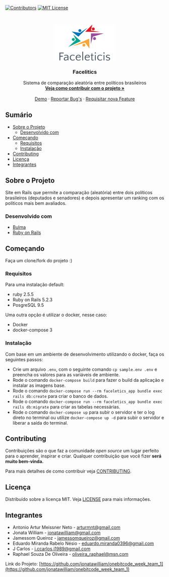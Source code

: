<!--
*** Thanks for checking out this README Template. If you have a suggestion that would
*** make this better please fork the repo and create a pull request or simple open
*** an issue with the tag "enhancement".
*** Thanks again! Now go create something AMAZING! :D
-->

<!-- PROJECT SHIELDS -->
<!--
*** I'm using markdown "reference style" links for readability.
*** Reference links are enclosed in brackets [ ] instead of parentheses ( ).
*** See the bottom of this document for the declaration of the reference variables
*** for build-url, contributors-url, etc. This is an optional, concise syntax you may use.
*** https://www.markdownguide.org/basic-syntax/#reference-style-links
-->

[![Contributors][contributors-shield]][contributors-url]
[![MIT License][license-shield]][license-url]

<!-- PROJECT LOGO -->
<br />
<p align="center">
  <a href="https://github.com/jamessom/facelitics/">
    <img src="https://github.com/jamessom/facelitics/blob/master/assets/images/logo1.png" alt="Logo" >
  </a>

  <h3 align="center">Facelitics</h3>

  <p align="center">
    Sistema de comparação aleatória entre políticos brasileiros
    <br />
    <a href="https://github.com/jamessom/facelitics/blob/master/CONTRIBUTING.md"><strong>Veja como contribuir com o projeto »</strong></a>
    <br />
    <br />
    <a href="https://facelitics.herokuapp.com/">Demo</a>
    ·
    <a href="https://github.com/jamessom/facelitics/issues">Reportar Bug's</a>
    ·
    <a href="https://github.com/jamessom/facelitics/issues">Requisitar nova Feature</a>
  </p>
</p>

<!-- Sumário -->
## Sumário

* [Sobre o Projeto](#sobre-o-projeto)
  * [Desenvolvido com](#desenvolvido-com)
* [Começando](#começando)
  * [Requisitos](#requisitos)
  * [Instalação](#instalação)
* [Contributing](#contributing)
* [Licença](#licença)
* [Integrantes](#integrantes)

<!-- Sobre o Projeto -->
## Sobre o Projeto

Site em Rails que permite a comparação (aleatória) entre dois políticos brasileiros (deputados e senadores) e depois apresentar um ranking com os políticos mais bem avaliados.

<!--[![Product Name Screen Shot][product-screenshot]](https://facelitics.herokuapp.com/)-->

### Desenvolvido com

* [Bulma](https://bulma.io/)
* [Ruby on Rails](https://rubyonrails.org/)

<!-- Começando -->
## Começando

Faça um clone/fork do projeto :)

### Requisitos

Para uma instalação default:

* ruby 2.5.5
* Ruby on Rails 5.2.3
* PosgreSQL 9.5

Uma outra opção é utilizar o docker, nesse caso:

* Docker
* docker-compose 3

### Instalação

Com base em um ambiente de desenvolvimento utilizando o docker, faça os seguintes passos:

- Crie um arquivo `.env`, com o seguinte comando `cp sample.env .env` e preencha os valores para as variáveis de ambiente.
- Rode o comando `docker-compose build` para fazer o build da aplicação e instalar as imagens base.
- Rode o comando `docker-compose run --rm faceletics_app bundle exec rails db:create` para criar o banco de dados.
- Rode o comando `docker-compose run --rm faceletics_app bundle exec rails db:migrate` para criar as tabelas necessárias.
- Rode o comando `docker-compose up` para subir o servidor e ter o log direto no terminal ou utilize `docker-compose up -d` para subir o servidor e liberar a saída do terminal.

<!-- CONTRIBUTING -->
## Contributing

Contribuições são o que faz a comunidade _open source_ um lugar perfeito para o aprender, inspirar e criar.
Qualquer contribuição que você fizer **será muito bem-vinda.**

Para mais detalhes de como contribuir veja [CONTRIBUTING](https://github.com/jamessom/facelitics/blob/master/CONTRIBUTING.md).

<!-- Licença -->
## Licença

Distribuído sobre a licença MIT. Veja [LICENSE](https://github.com/jamessom/facelitics/blob/master/LICENSE) para mais informações.

<!-- Integrantes -->
## Integrantes

- Antonio Artur Meissner Neto - arturmnt@gmail.com
- Jonata William - jonatawilliam@gmail.com
- Jamessom Queiroz - jamessomqueiroz@gmail.com
- Eduardo Miranda Rabelo Nésio - eduardo.miranda0396@gmail.com
- J Carlos - j.ccarlos.j1989@gmail.com
- Raphael Souza De Oliveira - oliveira_raphael@msn.com

Link do Projeto: [https://github.com/jonatawilliam/onebitcode_week_team_1](https://github.com/jonatawilliam/onebitcode_week_team_1)


<!-- MARKDOWN LINKS & IMAGES -->
<!-- https://www.markdownguide.org/basic-syntax/#reference-style-links -->
<!-- [product-screenshot]: # -->
[contributors-shield]: https://img.shields.io/badge/contributors-1-orange.svg?style=flat-square
[contributors-url]: https://github.com/jonatawilliam/onebitcode_week_team_1/graphs/contributors
[license-shield]: https://img.shields.io/badge/license-MIT-blue.svg?style=flat-square
[license-url]: https://choosealicense.com/licenses/mit
